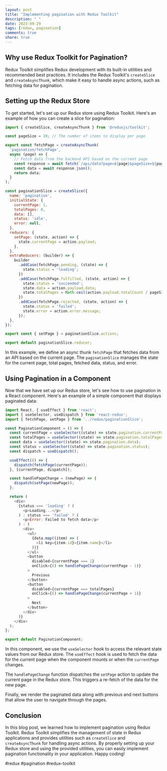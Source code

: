 ```yaml
---
layout: post
title: "Implementing pagination with Redux Toolkit"
description: " "
date: 2023-09-29
tags: [redux, pagination]
comments: true
share: true
---
```


## Why use Redux Toolkit for Pagination?
Redux Toolkit simplifies Redux development with its built-in utilities and recommended best practices. It includes the Redux Toolkit's `createSlice` and `createAsyncThunk`, which make it easy to handle async actions, such as fetching data for pagination.

## Setting up the Redux Store
To get started, let's set up our Redux store using Redux Toolkit. Here's an example of how you can create a slice for pagination:

```javascript
import { createSlice, createAsyncThunk } from '@reduxjs/toolkit';

const pageSize = 10; // The number of items to display per page

export const fetchPage = createAsyncThunk(
  'pagination/fetchPage',
  async (page) => {
    // Fetch data from the backend API based on the current page
    const response = await fetch(`/api/data?page=${page}&pageSize=${pageSize}`);
    const data = await response.json();
    return data;
  }
);

const paginationSlice = createSlice({
  name: 'pagination',
  initialState: {
    currentPage: 1,
    totalPages: 0,
    data: [],
    status: 'idle',
    error: null,
  },
  reducers: {
    setPage: (state, action) => {
      state.currentPage = action.payload;
    },
  },
  extraReducers: (builder) => {
    builder
      .addCase(fetchPage.pending, (state) => {
        state.status = 'loading';
      })
      .addCase(fetchPage.fulfilled, (state, action) => {
        state.status = 'succeeded';
        state.data = action.payload.data;
        state.totalPages = Math.ceil(action.payload.totalCount / pageSize);
      })
      .addCase(fetchPage.rejected, (state, action) => {
        state.status = 'failed';
        state.error = action.error.message;
      });
  },
});

export const { setPage } = paginationSlice.actions;

export default paginationSlice.reducer;
```

In this example, we define an async thunk `fetchPage` that fetches data from an API based on the current page. The `paginationSlice` manages the state for the current page, total pages, fetched data, status, and error.

## Using Pagination in a Component
Now that we have set up our Redux store, let's see how to use pagination in a React component. Here's an example of a simple component that displays paginated data:

```javascript
import React, { useEffect } from 'react';
import { useSelector, useDispatch } from 'react-redux';
import { fetchPage, setPage } from '../redux/paginationSlice';

const PaginationComponent = () => {
  const currentPage = useSelector((state) => state.pagination.currentPage);
  const totalPages = useSelector((state) => state.pagination.totalPages);
  const data = useSelector((state) => state.pagination.data);
  const status = useSelector((state) => state.pagination.status);
  const dispatch = useDispatch();

  useEffect(() => {
    dispatch(fetchPage(currentPage));
  }, [currentPage, dispatch]);

  const handlePageChange = (newPage) => {
    dispatch(setPage(newPage));
  };

  return (
    <div>
      {status === 'loading' ? (
        <p>Loading...</p>
      ) : status === 'failed' ? (
        <p>Error: Failed to fetch data</p>
      ) : (
        <div>
          <ul>
            {data.map((item) => (
              <li key={item.id}>{item.name}</li>
            ))}
          </ul>
          <button
            disabled={currentPage === 1}
            onClick={() => handlePageChange(currentPage - 1)}
          >
            Previous
          </button>
          <button
            disabled={currentPage === totalPages}
            onClick={() => handlePageChange(currentPage + 1)}
          >
            Next
          </button>
        </div>
      )}
    </div>
  );
};

export default PaginationComponent;
```

In this component, we use the `useSelector` hook to access the relevant state values from our Redux store. The `useEffect` hook is used to fetch the data for the current page when the component mounts or when the `currentPage` changes.

The `handlePageChange` function dispatches the `setPage` action to update the current page in the Redux store. This triggers a re-fetch of the data for the new page.

Finally, we render the paginated data along with previous and next buttons that allow the user to navigate through the pages.

## Conclusion
In this blog post, we learned how to implement pagination using Redux Toolkit. Redux Toolkit simplifies the management of state in Redux applications and provides utilities such as `createSlice` and `createAsyncThunk` for handling async actions. By properly setting up your Redux store and using the provided utilities, you can easily implement pagination functionality in your application. Happy coding!

#redux #pagination #redux-toolkit